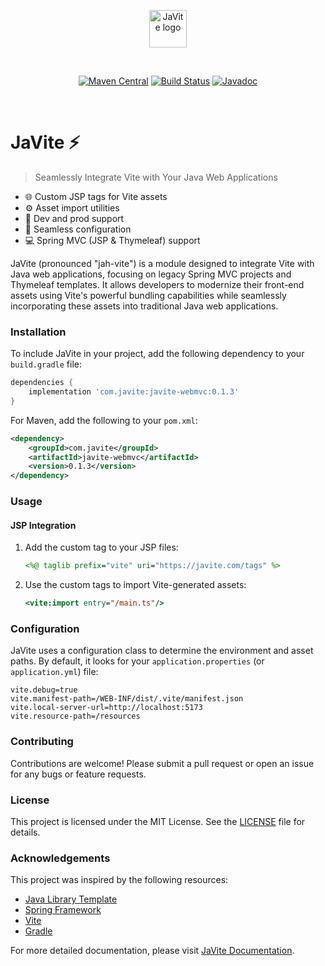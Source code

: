 <p align="center">
  <a href="https://javite.com" target="_blank" rel="noopener noreferrer">
    <img width="60" src="https://javite.com/Duke.svg" alt="JaVite logo">
  </a>
</p>
<br/>
<p align="center">
  <a href="https://central.sonatype.com/artifact/com.javite/javite-webmvc"><img src="https://img.shields.io/maven-central/v/com.javite/javite-webmvc.svg" alt="Maven Central"></a>
  <a href="https://github.com/benny123tw/javite/actions/workflows/1.pipeline.yml"><img src="https://github.com/benny123tw/javite/actions/workflows/1.pipeline.yml/badge.svg?branch=main" alt="Build Status"></a>
  <a href="https://benny123tw.github.io/javite/docs/current"><img src="https://img.shields.io/badge/JavaDoc-Online-green" alt="Javadoc"></a>
</p>
<br/>

# JaVite ⚡

> Seamlessly Integrate Vite with Your Java Web Applications

- 🌐 Custom JSP tags for Vite assets
- ⚙️ Asset import utilities
- 🔄 Dev and prod support
- 📁 Seamless configuration
- 💻 Spring MVC (JSP & Thymeleaf) support

JaVite (pronounced "jah-vite") is a module designed to integrate Vite with Java web applications,
focusing on legacy Spring MVC projects and Thymeleaf templates. It allows developers to modernize
their front-end assets using Vite's powerful bundling capabilities while seamlessly incorporating
these assets into traditional Java web applications.

### Installation

To include JaVite in your project, add the following dependency to your `build.gradle` file:

```groovy
dependencies {
    implementation 'com.javite:javite-webmvc:0.1.3'
}
```

For Maven, add the following to your `pom.xml`:

```xml
<dependency>
    <groupId>com.javite</groupId>
    <artifactId>javite-webmvc</artifactId>
    <version>0.1.3</version>
</dependency>
```

### Usage

#### JSP Integration

1. Add the custom tag to your JSP files:

    ```jsp
    <%@ taglib prefix="vite" uri="https://javite.com/tags" %>
    ```

2. Use the custom tags to import Vite-generated assets:

    ```jsp
    <vite:import entry="/main.ts"/>
    ```

### Configuration

JaVite uses a configuration class to determine the environment and asset paths. By default, it looks
for your `application.properties` (or `application.yml`) file:

```properties
vite.debug=true
vite.manifest-path=/WEB-INF/dist/.vite/manifest.json
vite.local-server-url=http://localhost:5173
vite.resource-path=/resources
```

### Contributing

Contributions are welcome! Please submit a pull request or open an issue for any bugs or feature
requests.

### License

This project is licensed under the MIT License. See the [LICENSE](LICENSE) file for details.

### Acknowledgements

This project was inspired by the following resources:

- [Java Library Template](https://github.com/thriving-dev/java-library-template)
- [Spring Framework](https://spring.io/projects/spring-framework)
- [Vite](https://vitejs.dev/)
- [Gradle](https://gradle.org/)

For more detailed documentation, please visit [JaVite Documentation](https://javite.com/).

